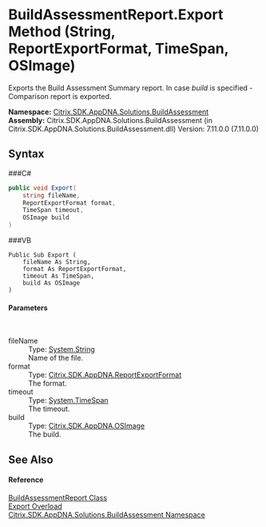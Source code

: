 # BuildAssessmentReport.Export Method (String, ReportExportFormat, TimeSpan, OSImage)
 

Exports the Build Assessment Summary report. In case *build* is specified - Comparison report is exported.

**Namespace:**&nbsp;<a href="N_Citrix_SDK_AppDNA_Solutions_BuildAssessment">Citrix.SDK.AppDNA.Solutions.BuildAssessment</a><br />**Assembly:**&nbsp;Citrix.SDK.AppDNA.Solutions.BuildAssessment (in Citrix.SDK.AppDNA.Solutions.BuildAssessment.dll) Version: 7.11.0.0 (7.11.0.0)

## Syntax

###C#
```csharp
public void Export(
	string fileName,
	ReportExportFormat format,
	TimeSpan timeout,
	OSImage build
)
```

###VB
```vbnet
Public Sub Export ( 
	fileName As String,
	format As ReportExportFormat,
	timeout As TimeSpan,
	build As OSImage
)
```


#### Parameters
&nbsp;<dl><dt>fileName</dt><dd>Type: <a href="http://msdn2.microsoft.com/en-us/library/s1wwdcbf" target="_blank">System.String</a><br />Name of the file.</dd><dt>format</dt><dd>Type: <a href="T_Citrix_SDK_AppDNA_ReportExportFormat">Citrix.SDK.AppDNA.ReportExportFormat</a><br />The format.</dd><dt>timeout</dt><dd>Type: <a href="http://msdn2.microsoft.com/en-us/library/269ew577" target="_blank">System.TimeSpan</a><br />The timeout.</dd><dt>build</dt><dd>Type: <a href="T_Citrix_SDK_AppDNA_OSImage">Citrix.SDK.AppDNA.OSImage</a><br />The build.</dd></dl>

## See Also


#### Reference
<a href="T_Citrix_SDK_AppDNA_Solutions_BuildAssessment_BuildAssessmentReport">BuildAssessmentReport Class</a><br /><a href="Overload_Citrix_SDK_AppDNA_Solutions_BuildAssessment_BuildAssessmentReport_Export">Export Overload</a><br /><a href="N_Citrix_SDK_AppDNA_Solutions_BuildAssessment">Citrix.SDK.AppDNA.Solutions.BuildAssessment Namespace</a><br />